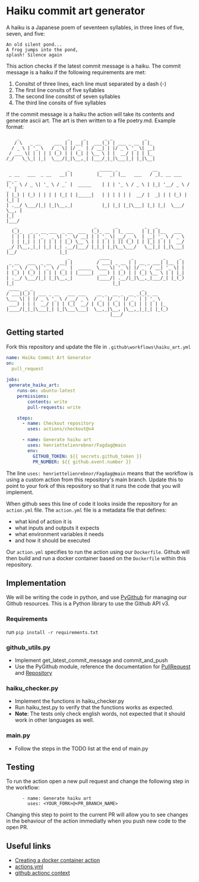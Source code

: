 # Haiku commit art generator

A haiku is a Japanese poem of seventeen syllables, in three lines of five, seven, and five: 

    An old silent pond...
    A frog jumps into the pond,
    splash! Silence again

This action checks if the latest commit message is a haiku. The commit message is a haiku if the following requirements are met:
1) Consitst of three lines, each line must separated by a dash (-)
2) The first line consits of five syllables
3) The second line consitst of seven syllables
4) The third line consits of five syllables

If the commit message is a haiku the action will take its contents and generate ascii art. The art is then written to a file poetry.md. 
Example format:

```
    _                  _     _       _ _            _   
   / \   _ __     ___ | | __| |  ___(_) | ___ _ __ | |_ 
  / _ \ | '_ \   / _ \| |/ _` | / __| | |/ _ \ '_ \| __|
 / ___ \| | | | | (_) | | (_| | \__ \ | |  __/ | | | |_ 
/_/   \_\_| |_|  \___/|_|\__,_| |___/_|_|\___|_| |_|\__|
                                                        
                       _           _____ _             __                 
 _ __   ___  _ __   __| |         |_   _| |__   ___   / _|_ __ ___   __ _ 
| '_ \ / _ \| '_ \ / _` |  _____    | | | '_ \ / _ \ | |_| '__/ _ \ / _` |
| |_) | (_) | | | | (_| | |_____|   | | | | | |  __/ |  _| | | (_) | (_| |
| .__/ \___/|_| |_|\__,_|           |_| |_| |_|\___| |_| |_|  \___/ \__, |
|_|                                                                 |___/ 
   _                             _       _          _   _          
  (_)_   _ _ __ ___  _ __  ___  (_)_ __ | |_ ___   | |_| |__   ___ 
  | | | | | '_ ` _ \| '_ \/ __| | | '_ \| __/ _ \  | __| '_ \ / _ \
  | | |_| | | | | | | |_) \__ \ | | | | | || (_) | | |_| | | |  __/
 _/ |\__,_|_| |_| |_| .__/|___/ |_|_| |_|\__\___/   \__|_| |_|\___|
|__/                |_|                                            
                       _           ____        _           _     _ 
 _ __   ___  _ __   __| |         / ___| _ __ | | __ _ ___| |__ | |
| '_ \ / _ \| '_ \ / _` |  _____  \___ \| '_ \| |/ _` / __| '_ \| |
| |_) | (_) | | | | (_| | |_____|  ___) | |_) | | (_| \__ \ | | |_|
| .__/ \___/|_| |_|\__,_|         |____/| .__/|_|\__,_|___/_| |_(_)
|_|                                     |_|                        
 ____  _ _                                         _         
/ ___|(_) | ___ _ __   ___ ___    __ _  __ _  __ _(_)_ __    
\___ \| | |/ _ \ '_ \ / __/ _ \  / _` |/ _` |/ _` | | '_ \   
 ___) | | |  __/ | | | (_|  __/ | (_| | (_| | (_| | | | | |_ 
|____/|_|_|\___|_| |_|\___\___|  \__,_|\__, |\__,_|_|_| |_(_)
                                       |___/                 

```

## Getting started
Fork this repository and update the file in `.github\workflows\haiku_art.yml`

```yml
name: Haiku Commit Art Generator
on:
  pull_request
  
jobs: 
 generate_haiku_art:
    runs-on: ubuntu-latest
    permissions:
        contents: write 
        pull-requests: write  

    steps:
      - name: Checkout repository
        uses: actions/checkout@v4

      - name: Generate haiku art
        uses: henriettelienrebnor/Fagdag@main
        env:
          GITHUB_TOKEN: ${{ secrets.github_token }}
          PR_NUMBER: ${{ github.event.number }}
```

The line `uses: henriettelienrebnor/Fagdag@main` means that the workflow is using a custom action from this repository's main branch. Update this to point to your fork of this repository so that it runs the code that you will implement.

When github sees this line of code it looks inside the repository for an `action.yml` file. The `action.yml` file is a metadata file that defines:
- what kind of action it is
- what inputs and outputs it expects
- what environment variables it needs
- and how it should be executed

Our `action.yml` specifies to run the action using our `Dockerfile`. Github will then build and run a docker container based on the `Dockerfile` within this repository. 

## Implementation
We will be writing the code in python, and use [PyGithub](https://pygithub.readthedocs.io/en/stable/index.html#) for managing our Github resources. This is
a Python library to use the Github API v3. 

### Requirements
run `pip install -r requirements.txt`

### github_utils.py
- Implement get_latest_commit_message and commit_and_push
- Use the PyGithub module, reference the documentation for [PullRequest](https://pygithub.readthedocs.io/en/stable/examples/PullRequest.html) and [Repository](https://pygithub.readthedocs.io/en/stable/examples/Repository.html)

### haiku_checker.py
- Implement the functions in haiku_checker.py
- Run haiku_test.py to verify that the functions works as expected. 
- **Note**: The tests only check english words, not expected that it should work in other languages as well. 

### main.py
- Follow the steps in the TODO list at the end of main.py

## Testing
To run the action open a new pull request and change the following step in the workflow:

```
      - name: Generate haiku art
        uses: <YOUR_FORK>@<PR_BRANCH_NAME>
```
Changing this step to point to the current PR will allow you to see changes in the behaviour of the action immediatly when you push new code to the open PR.

## Useful links
- [Creating a docker container action](https://docs.github.com/en/actions/sharing-automations/creating-actions/creating-a-docker-container-action)
- [actions.yml](https://docs.github.com/en/actions/sharing-automations/creating-actions/metadata-syntax-for-github-actions)
- [github actionc context](https://docs.github.com/en/actions/writing-workflows/choosing-what-your-workflow-does/accessing-contextual-information-about-workflow-runs)
